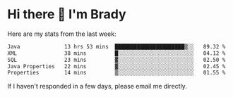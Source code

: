 # Hi there 👋 I'm Brady

Here are my stats from the last week:
<!--START_SECTION:waka-->

```txt
Java              13 hrs 53 mins  ██████████████████████▒░░   89.32 %
XML               38 mins         █░░░░░░░░░░░░░░░░░░░░░░░░   04.12 %
SQL               23 mins         ▓░░░░░░░░░░░░░░░░░░░░░░░░   02.50 %
Java Properties   22 mins         ▓░░░░░░░░░░░░░░░░░░░░░░░░   02.45 %
Properties        14 mins         ▒░░░░░░░░░░░░░░░░░░░░░░░░   01.55 %
```

<!--END_SECTION:waka-->

If I haven't responded in a few days, please email me directly. 
